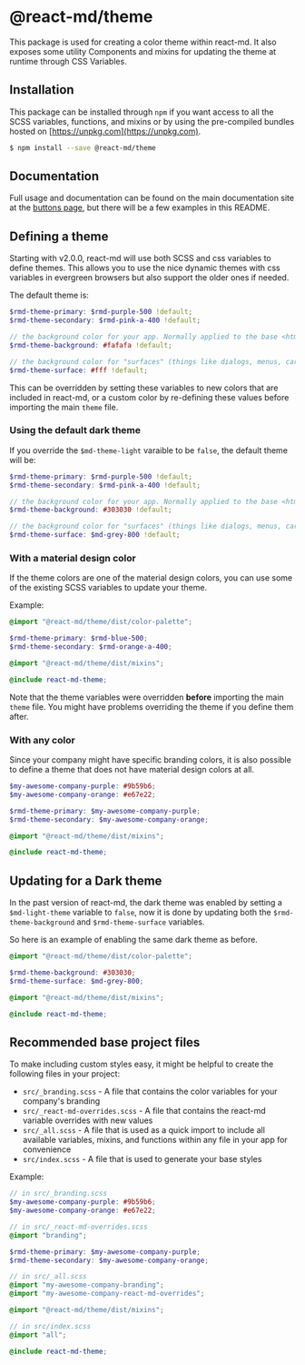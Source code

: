 # @react-md/theme

This package is used for creating a color theme within react-md. It also exposes
some utility Components and mixins for updating the theme at runtime through CSS
Variables.

## Installation

This package can be installed through `npm` if you want access to all the SCSS
variables, functions, and mixins or by using the pre-compiled bundles hosted on
[https://unpkg.com](https://unpkg.com).

```sh
$ npm install --save @react-md/theme
```

<!-- DOCS_REMOVE -->

## Documentation

Full usage and documentation can be found on the main documentation site at the
[buttons page](https://react-md.dev/packages/buttons), but there will be a few
examples in this README.

<!-- DOCS_REMOVE_END -->

<!-- INCLUDING_STYLES -->

## Defining a theme

Starting with v2.0.0, react-md will use both SCSS and css variables to define
themes. This allows you to use the nice dynamic themes with css variables in
evergreen browsers but also support the older ones if needed.

The default theme is:

```scss
$rmd-theme-primary: $rmd-purple-500 !default;
$rmd-theme-secondary: $rmd-pink-a-400 !default;

// the background color for your app. Normally applied to the base <html> tag
$rmd-theme-background: #fafafa !default;

// the background color for "surfaces" (things like dialogs, menus, cards, etc)
$rmd-theme-surface: #fff !default;
```

This can be overridden by setting these variables to new colors that are
included in react-md, or a custom color by re-defining these values before
importing the main `theme` file.

### Using the default dark theme

If you override the `$md-theme-light` varaible to be `false`, the default theme
will be:

```scss
$rmd-theme-primary: $rmd-purple-500 !default;
$rmd-theme-secondary: $rmd-pink-a-400 !default;

// the background color for your app. Normally applied to the base <html> tag
$rmd-theme-background: #303030 !default;

// the background color for "surfaces" (things like dialogs, menus, cards, etc)
$rmd-theme-surface: $md-grey-800 !default;
```

### With a material design color

If the theme colors are one of the material design colors, you can use some of
the existing SCSS variables to update your theme.

Example:

```scss
@import "@react-md/theme/dist/color-palette";

$rmd-theme-primary: $rmd-blue-500;
$rmd-theme-secondary: $rmd-orange-a-400;

@import "@react-md/theme/dist/mixins";

@include react-md-theme;
```

Note that the theme variables were overridden **before** importing the main
`theme` file. You might have problems overriding the theme if you define them
after.

### With any color

Since your company might have specific branding colors, it is also possible to
define a theme that does not have material design colors at all.

```scss
$my-awesome-company-purple: #9b59b6;
$my-awesome-company-orange: #e67e22;

$rmd-theme-primary: $my-awesome-company-purple;
$rmd-theme-secondary: $my-awesome-company-orange;

@import "@react-md/theme/dist/mixins";

@include react-md-theme;
```

## Updating for a Dark theme

In the past version of react-md, the dark theme was enabled by setting a
`$md-light-theme` variable to `false`, now it is done by updating both the
`$rmd-theme-background` and `$rmd-theme-surface` variables.

So here is an example of enabling the same dark theme as before.

```scss
@import "@react-md/theme/dist/color-palette";

$rmd-theme-background: #303030;
$rmd-theme-surface: $md-grey-800;

@import "@react-md/theme/dist/mixins";

@include react-md-theme;
```

## Recommended base project files

To make including custom styles easy, it might be helpful to create the
following files in your project:

- `src/_branding.scss` - A file that contains the color variables for your
  company's branding
- `src/_react-md-overrides.scss` - A file that contains the react-md variable
  overrides with new values
- `src/_all.scss` - A file that is used as a quick import to include all
  available variables, mixins, and functions within any file in your app for
  convenience
- `src/index.scss` - A file that is used to generate your base styles

Example:

```scss
// in src/_branding.scss
$my-awesome-company-purple: #9b59b6;
$my-awesome-company-orange: #e67e22;
```

```scss
// in src/_react-md-overrides.scss
@import "branding";

$rmd-theme-primary: $my-awesome-company-purple;
$rmd-theme-secondary: $my-awesome-company-orange;
```

```scss
// in src/_all.scss
@import "my-awesome-company-branding";
@import "my-awesome-company-react-md-overrides";

@import "@react-md/theme/dist/mixins";
```

```scss
// in src/index.scss
@import "all";

@include react-md-theme;
```
